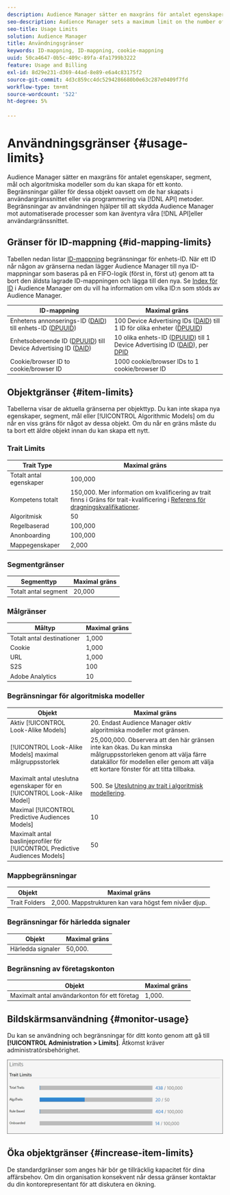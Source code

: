 ```yaml
---
description: Audience Manager sätter en maxgräns för antalet egenskaper, segment, mål och algoritmiska modeller som du kan skapa för ett konto. Begränsningar gäller för dessa objekt oavsett om de har skapats i användargränssnittet eller programmatiskt via API-metoder. Begränsningar av användningen hjälper till att skydda Audience Manager från automatiserade processer som kan äventyra våra API:er eller användargränssnittet.
seo-description: Audience Manager sets a maximum limit on the number of traits, segments, destinations, and algorithmic models that you can create for an account. Limits apply to these items whether created in the user interface or programmatically through API methods. Usage limits help protect Audience Manager from automated processes that may attempt to compromise our APIs or user interface.
seo-title: Usage Limits
solution: Audience Manager
title: Användningsgränser
keywords: ID-mappning, ID-mappning, cookie-mappning
uuid: 50ca4647-0b5c-409c-89fa-4fa1799b3222
feature: Usage and Billing
exl-id: 8d29e231-d369-44ad-8e89-e6a4c83175f2
source-git-commit: 4d3c859cc4dc5294286680b0e63c287e0409f7fd
workflow-type: tm+mt
source-wordcount: '522'
ht-degree: 5%

---
```


# Användningsgränser {#usage-limits}

Audience Manager sätter en maxgräns för antalet egenskaper, segment, mål och algoritmiska modeller som du kan skapa för ett konto. Begränsningar gäller för dessa objekt oavsett om de har skapats i användargränssnittet eller via programmering via [!DNL API] metoder. Begränsningar av användningen hjälper till att skydda Audience Manager mot automatiserade processer som kan äventyra våra [!DNL API]eller användargränssnittet.

## Gränser för ID-mappning {#id-mapping-limits}

Tabellen nedan listar [ID-mappning](../../integration/sending-audience-data/batch-data-transfer-explained/id-sync-http.md) begränsningar för enhets-ID. När ett ID når någon av gränserna nedan lägger Audience Manager till nya ID-mappningar som baseras på en FIFO-logik (först in, först ut) genom att ta bort den äldsta lagrade ID-mappningen och lägga till den nya. Se [Index för ID](../../reference/ids-in-aam.md) i Audience Manager om du vill ha information om vilka ID:n som stöds av Audience Manager.

| ID-mappning | Maximal gräns |
|-----------|-------------- |
| Enhetens annonserings-ID ([DAID](../../reference/ids-in-aam.md)) till enhets-ID ([DPUUID](../../reference/ids-in-aam.md)) | 100 Device Advertising IDs ([DAID](../../reference/ids-in-aam.md)) till 1 ID för olika enheter ([DPUUID](../../reference/ids-in-aam.md)) |
| Enhetsoberoende ID ([DPUUID](../../reference/ids-in-aam.md)) till Device Advertising ID ([DAID](../../reference/ids-in-aam.md)) | 10 olika enhets-ID ([DPUUID](../../reference/ids-in-aam.md)) till 1 Device Advertising ID ([DAID](../../reference/ids-in-aam.md)), per [DPID](../../reference/ids-in-aam.md) |
| Cookie/browser ID to cookie/browser ID | 1000 cookie/browser IDs to 1 cookie/browser ID |

## Objektgränser {#item-limits}

Tabellerna visar de aktuella gränserna per objekttyp. Du kan inte skapa nya egenskaper, segment, mål eller [!UICONTROL Algorithmic Models] om du når en viss gräns för något av dessa objekt. Om du når en gräns måste du ta bort ett äldre objekt innan du kan skapa ett nytt.

### Trait Limits

| Trait Type | Maximal gräns |
| -------------------------- | ------------------------------------- |
| Totalt antal egenskaper | 100,000 |
| Kompetens totalt | 150,000. Mer information om kvalificering av trait finns i Gräns för trait-kvalificering i [Referens för dragningskvalifikationer](/help/using/features/traits/trait-and-segment-qualification-reference.md#trait-qualification-limit). |
| Algoritmisk | 50 |
| Regelbaserad | 100,000 |
| Anonboarding | 100,000 |
| Mappegenskaper | 2,000 |

### Segmentgränser

| Segmenttyp | Maximal gräns |
| -------------- | ------------- |
| Totalt antal segment | 20,000 |

### Målgränser

| Måltyp | Maximal gräns |
| ------------------ | ------------- |
| Totalt antal destinationer | 1,000 |
| Cookie | 1,000 |
| URL | 1,000 |
| S2S | 100 |
| Adobe Analytics | 10 |

### Begränsningar för algoritmiska modeller

| Objekt | Maximal gräns |
| -------- | ----- |
| Aktiv [!UICONTROL Look-Alike Models] | 20. Endast Audience Manager *aktiv* algoritmiska modeller mot gränsen. |
| [!UICONTROL Look-Alike Models] maximal målgruppsstorlek | 25,000,000.  Observera att den här gränsen inte kan ökas. Du kan minska målgruppsstorleken genom att välja färre datakällor för modellen eller genom att välja ett kortare fönster för att titta tillbaka. |
| Maximalt antal uteslutna egenskaper för en [!UICONTROL Look-Alike Model] | 500. Se [Uteslutning av trait i algoritmisk modellering](/help/using/features/algorithmic-models/trait-exclusion-algo-models.md). |
| Maximal [!UICONTROL Predictive Audiences Models] | 10 |
| Maximalt antal baslinjeprofiler för [!UICONTROL Predictive Audiences Models] | 50 |

### Mappbegränsningar

| Objekt | Maximal gräns |
| ------------- | ------------------ |
| Trait Folders | 2,000.  Mappstrukturen kan vara högst fem nivåer djup. |

### Begränsningar för härledda signaler

| Objekt | Maximal gräns |
| --------------- | ------------- |
| Härledda signaler | 50,000. |

### Begränsning av företagskonton

| Objekt | Maximal gräns |
| ----------- | ------------- |
| Maximalt antal användarkonton för ett företag | 1,000. |

## Bildskärmsanvändning {#monitor-usage}

Du kan se användning och begränsningar för ditt konto genom att gå till **[!UICONTROL Administration > Limits]**. Åtkomst kräver administratörsbehörighet.

![användningsbegränsningar, bild](assets/usage-limits.png)

## Öka objektgränser {#increase-item-limits}

De standardgränser som anges här bör ge tillräcklig kapacitet för dina affärsbehov. Om din organisation konsekvent når dessa gränser kontaktar du din kontorepresentant för att diskutera en ökning.

